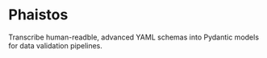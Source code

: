 # Phaistos

Transcribe human-readble, advanced YAML schemas into Pydantic models for data validation pipelines.
